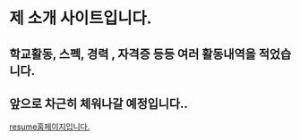 # 제 소개 사이트입니다. 
## 학교활동, 스펙, 경력 , 자격증 등등 여러 활동내역을 적었습니다.
## 앞으로 차근히 체워나갈 예정입니다.. 

<a href = "https://jangwonyoon.github.io/#">resume홈페이지입니다. </a>
